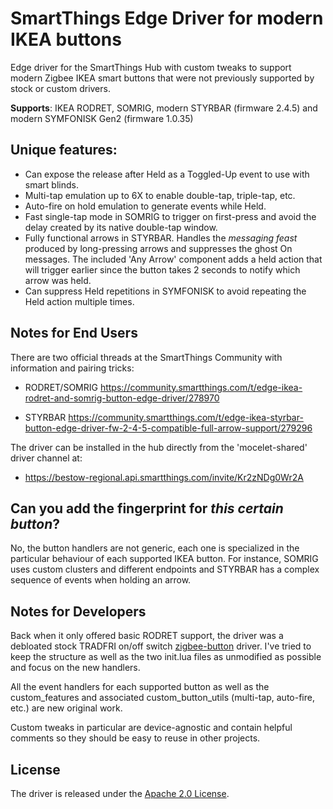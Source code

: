 # SmartThings Edge Driver for modern IKEA buttons

Edge driver for the SmartThings Hub with custom tweaks to support modern Zigbee IKEA smart buttons that were not previously supported by stock or custom drivers.

**Supports**: IKEA RODRET, SOMRIG, modern STYRBAR (firmware 2.4.5) and modern SYMFONISK Gen2 (firmware 1.0.35)

## Unique features:
- Can expose the release after Held as a Toggled-Up event to use with smart blinds.
- Multi-tap emulation up to 6X to enable double-tap, triple-tap, etc.
- Auto-fire on hold emulation to generate events while Held.
- Fast single-tap mode in SOMRIG to trigger on first-press and avoid the delay created by its native double-tap window.
- Fully functional arrows in STYRBAR. Handles the _messaging feast_ produced by long-pressing arrows and suppresses the ghost On messages. The included 'Any Arrow' component adds a held action that will trigger earlier since the button takes 2 seconds to notify which arrow was held.
- Can suppress Held repetitions in SYMFONISK to avoid repeating the Held action multiple times.

## Notes for End Users

There are two official threads at the SmartThings Community with information and pairing tricks:

- RODRET/SOMRIG https://community.smartthings.com/t/edge-ikea-rodret-and-somrig-button-edge-driver/278970

- STYRBAR https://community.smartthings.com/t/edge-ikea-styrbar-button-edge-driver-fw-2-4-5-compatible-full-arrow-support/279296

The driver can be installed in the hub directly from the 'mocelet-shared' driver channel at:

- https://bestow-regional.api.smartthings.com/invite/Kr2zNDg0Wr2A


## Can you add the fingerprint for _this certain button_?

No, the button handlers are not generic, each one is specialized in the particular behaviour of each supported IKEA button. For instance, SOMRIG uses custom clusters and different endpoints and STYRBAR has a complex sequence of events when holding an arrow.

## Notes for Developers

Back when it only offered basic RODRET support, the driver was a debloated stock TRADFRI on/off switch [zigbee-button](https://github.com/SmartThingsCommunity/SmartThingsEdgeDrivers/tree/main/drivers/SmartThings/zigbee-button) driver. I've tried to keep the structure as well as the two init.lua files as unmodified as possible and focus on the new handlers.

All the event handlers for each supported button as well as the custom_features and associated custom_button_utils (multi-tap, auto-fire, etc.) are new original work.

Custom tweaks in particular are device-agnostic and contain helpful comments so they should be easy to reuse in other projects.

## License

The driver is released under the [Apache 2.0 License](LICENSE).